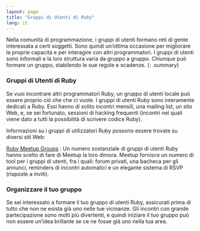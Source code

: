 ```yaml
---
layout: page
title: "Gruppi di Utenti di Ruby"
lang: it
---
```


Nella comunità di programmazione, i gruppi di utenti formano reti
di gente interessata a certi soggetti. Sono quindi un’ottima occasione
per migliorare le proprie capacità e per interagire con altri
programmatori. I gruppi di utenti sono informali e la loro
struttura varia da gruppo a gruppo. Chiunque può formare un gruppo,
stabilendo le sue regole e scadenze.
{: .summary}

### Gruppi di Utenti di Ruby

Se vuoi incontrare altri programmatori Ruby, un gruppo di utenti locale
può essere proprio ciò che che ci vuole. I gruppi di utenti Ruby sono
interamente dedicati a Ruby. Essi hanno di solito incontri mensili, una
mailing list, un sito Web, e, se sei fortunato, sessioni di hacking
frequenti (incontri nei quali viene dato a tutti la possibilità di
scrivere codice Ruby).

Informazioni su i gruppi di utilizzatori Ruby possono essere trovate su
diversi siti Web:

[Ruby Meetup Groups][meetup]
: Un numero sostanziale di gruppi di utenti Ruby hanno scelto di fare
  di Meetup la loro dimora. Meetup fornisce un numero di tool per i
  gruppi di utenti, fra i quali: forum privati, una bacheca per
  gli annunci, reminders di incontri automatici e un elegante sistema di
  RSVP (risposte a inviti).

### Organizzare il tuo gruppo

Se sei interessato a formare il tuo gruppo di utenti Ruby, assicurati
prima di tutto che non ne esista già uno nelle tue vicinanze. Gli
incontri con grande partecipazione sono molti più divertenti, e quindi
iniziare il tuo gruppo può non essere un’idea brillante se ce ne fosse
già uno nella tua area.



[meetup]: https://ruby.meetup.com
